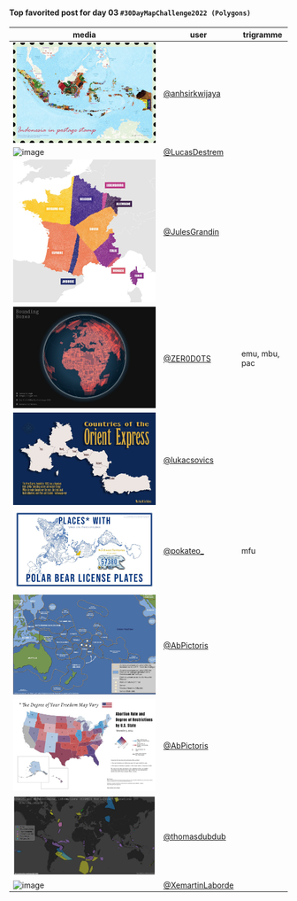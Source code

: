 #### Top favorited post for day 03 `#30DayMapChallenge2022 (Polygons)`
| media | user | trigramme |
|-------|------|-----------|
| ![image](../uploads/0cc217170147ff7bae3cd9c73bf4bd95/image.png) | [@anhsirkwijaya](https://twitter.com/anhsirkwijaya/status/1588201173906907138) |  |
| ![image](../uploads/5fe218769be5da04a7c9653a04077f3f/image.png) | [@LucasDestrem](https://twitter.com/LucasDestrem/status/1588086167290929153) |  |
| ![image](../uploads/1abd9abf7f8af8da6b03a27a0567f3ed/image.png) | [@JulesGrandin](https://twitter.com/JulesGrandin/status/1588070975739817984) |  |
| ![image](../uploads/03024265ab4ec73424ee6f0b6c81a953/image.png) | [@ZER0D0TS](https://twitter.com/ZER0D0TS/status/1588223020455415810) | emu, mbu, pac |
| ![image](../uploads/d664dec0b49c7dbdd74c1019e4133818/image.png) | [@lukacsovics](https://twitter.com/lukacsovics/status/1588288900300099585) |  |
| ![image](../uploads/154e507f836930f5b80c08bd05a22562/image.png) | [@pokateo\_](https://twitter.com/pokateo\_/status/1588224202351513601) | mfu |
| ![image](../uploads/da3e75ddf87a842087661f8ccf44fb49/image.png) | [@AbPictoris](https://twitter.com/AbPictoris/status/1588093601996853249) |  |
| ![image](../uploads/b871d254d46c0608ddb1c4203e84a5ca/image.png) | [@AbPictoris](https://twitter.com/EbingerSamara/status/1588122489728958464) |  |
| ![image](../uploads/1e3d9129fc8bef253ba45c4914e6b297/image.png) | [@thomasdubdub](https://twitter.com/thomasdubdub/status/1588058505998745602) |  |
| ![image](../uploads/156737f840730fb5a24bce0eeed6969c/image.png) | [@XemartinLaborde](https://twitter.com/XemartinLaborde/status/1588089491209740288) |  |

